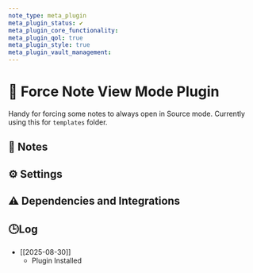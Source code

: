 ```yaml
---
note_type: meta_plugin
meta_plugin_status: ✔️
meta_plugin_core_functionality:
meta_plugin_qol: true
meta_plugin_style: true
meta_plugin_vault_management:
---
```

# 🔌 Force Note View Mode Plugin

Handy for forcing some notes to always open in Source mode. Currently using this for `templates` folder.

## 📝 Notes

## ⚙️ Settings

## ⚠️ Dependencies and Integrations

## 🕒Log

- [[2025-08-30]]
	- Plugin Installed
